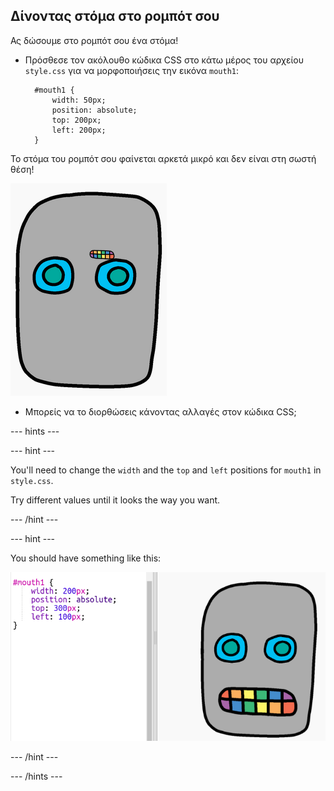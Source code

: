 ## Δίνοντας στόμα στο ρομπότ σου

Ας δώσουμε στο ρομπότ σου ένα στόμα!

- Πρόσθεσε τον ακόλουθο κώδικα CSS στο κάτω μέρος του αρχείου `style.css` για να μορφοποιήσεις την εικόνα `mouth1`:
    
        #mouth1 {
            width: 50px;
            position: absolute;
            top: 200px;
            left: 200px;
        }
        

Το στόμα του ρομπότ σου φαίνεται αρκετά μικρό και δεν είναι στη σωστή θέση!

![screenshot](images/robot-mouth.png)

- Μπορείς να το διορθώσεις κάνοντας αλλαγές στον κώδικα CSS;

\--- hints \---

\--- hint \---

You'll need to change the `width` and the `top` and `left` positions for `mouth1` in `style.css`.

Try different values until it looks the way you want.

\--- /hint \---

\--- hint \---

You should have something like this:

![screenshot](images/robot-mouth-code.png)

\--- /hint \---

\--- /hints \---